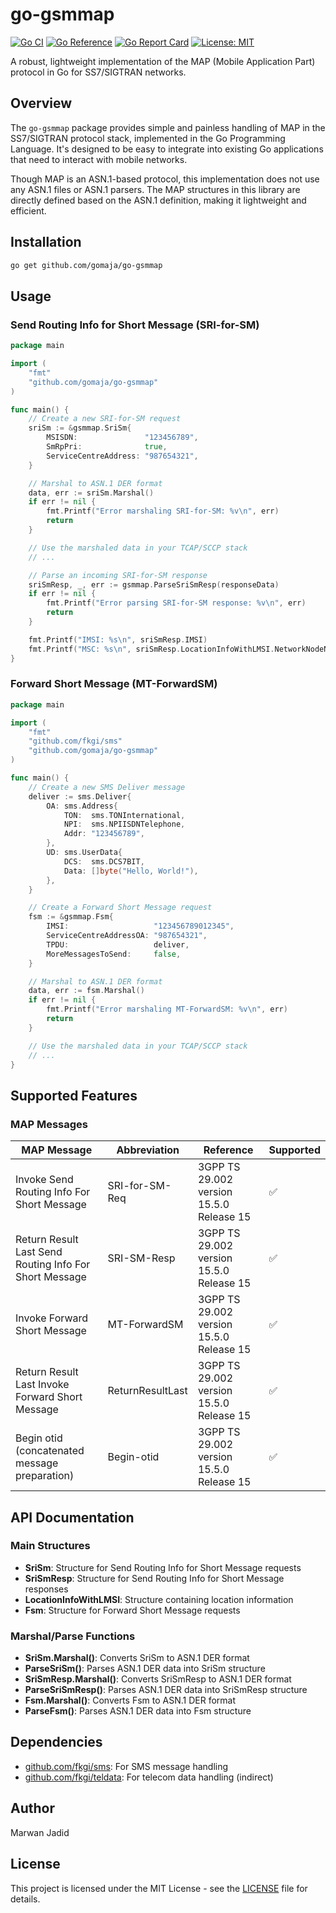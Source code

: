 # go-gsmmap

[![Go CI](https://github.com/gomaja/go-gsmmap/actions/workflows/ci.yml/badge.svg)](https://github.com/gomaja/go-gsmmap/actions/workflows/ci.yml)
[![Go Reference](https://pkg.go.dev/badge/github.com/gomaja/go-gsmmap.svg)](https://pkg.go.dev/github.com/gomaja/go-gsmmap)
[![Go Report Card](https://goreportcard.com/badge/github.com/gomaja/go-gsmmap)](https://goreportcard.com/report/github.com/gomaja/go-gsmmap)
[![License: MIT](https://img.shields.io/badge/License-MIT-yellow.svg)](https://opensource.org/licenses/MIT)

A robust, lightweight implementation of the MAP (Mobile Application Part) protocol in Go for SS7/SIGTRAN networks.

## Overview

The `go-gsmmap` package provides simple and painless handling of MAP in the SS7/SIGTRAN protocol stack, implemented in the Go Programming Language. It's designed to be easy to integrate into existing Go applications that need to interact with mobile networks.

Though MAP is an ASN.1-based protocol, this implementation does not use any ASN.1 files or ASN.1 parsers. The MAP structures in this library are directly defined based on the ASN.1 definition, making it lightweight and efficient.

## Installation

```bash
go get github.com/gomaja/go-gsmmap
```

## Usage

### Send Routing Info for Short Message (SRI-for-SM)

```go
package main

import (
    "fmt"
    "github.com/gomaja/go-gsmmap"
)

func main() {
    // Create a new SRI-for-SM request
    sriSm := &gsmmap.SriSm{
        MSISDN:               "123456789",
        SmRpPri:              true,
        ServiceCentreAddress: "987654321",
    }

    // Marshal to ASN.1 DER format
    data, err := sriSm.Marshal()
    if err != nil {
        fmt.Printf("Error marshaling SRI-for-SM: %v\n", err)
        return
    }

    // Use the marshaled data in your TCAP/SCCP stack
    // ...

    // Parse an incoming SRI-for-SM response
    sriSmResp, _, err := gsmmap.ParseSriSmResp(responseData)
    if err != nil {
        fmt.Printf("Error parsing SRI-for-SM response: %v\n", err)
        return
    }

    fmt.Printf("IMSI: %s\n", sriSmResp.IMSI)
    fmt.Printf("MSC: %s\n", sriSmResp.LocationInfoWithLMSI.NetworkNodeNumber)
}
```

### Forward Short Message (MT-ForwardSM)

```go
package main

import (
    "fmt"
    "github.com/fkgi/sms"
    "github.com/gomaja/go-gsmmap"
)

func main() {
    // Create a new SMS Deliver message
    deliver := sms.Deliver{
        OA: sms.Address{
            TON:  sms.TONInternational,
            NPI:  sms.NPIISDNTelephone,
            Addr: "123456789",
        },
        UD: sms.UserData{
            DCS:  sms.DCS7BIT,
            Data: []byte("Hello, World!"),
        },
    }

    // Create a Forward Short Message request
    fsm := &gsmmap.Fsm{
        IMSI:                   "123456789012345",
        ServiceCentreAddressOA: "987654321",
        TPDU:                   deliver,
        MoreMessagesToSend:     false,
    }

    // Marshal to ASN.1 DER format
    data, err := fsm.Marshal()
    if err != nil {
        fmt.Printf("Error marshaling MT-ForwardSM: %v\n", err)
        return
    }

    // Use the marshaled data in your TCAP/SCCP stack
    // ...
}
```

## Supported Features

### MAP Messages

| MAP Message                                           | Abbreviation     | Reference                                | Supported |
|-------------------------------------------------------|------------------|------------------------------------------|-----------|
| Invoke Send Routing Info For Short Message             | SRI-for-SM-Req   | 3GPP TS 29.002 version 15.5.0 Release 15 | ✅        |
| Return Result Last Send Routing Info For Short Message | SRI-SM-Resp      | 3GPP TS 29.002 version 15.5.0 Release 15 | ✅        |
| Invoke Forward Short Message                           | MT-ForwardSM     | 3GPP TS 29.002 version 15.5.0 Release 15 | ✅        |
| Return Result Last Invoke Forward Short Message        | ReturnResultLast | 3GPP TS 29.002 version 15.5.0 Release 15 | ✅        |
| Begin otid (concatenated message preparation)          | Begin-otid       | 3GPP TS 29.002 version 15.5.0 Release 15 | ✅        |

## API Documentation

### Main Structures

- **SriSm**: Structure for Send Routing Info for Short Message requests
- **SriSmResp**: Structure for Send Routing Info for Short Message responses
- **LocationInfoWithLMSI**: Structure containing location information
- **Fsm**: Structure for Forward Short Message requests

### Marshal/Parse Functions

- **SriSm.Marshal()**: Converts SriSm to ASN.1 DER format
- **ParseSriSm()**: Parses ASN.1 DER data into SriSm structure
- **SriSmResp.Marshal()**: Converts SriSmResp to ASN.1 DER format
- **ParseSriSmResp()**: Parses ASN.1 DER data into SriSmResp structure
- **Fsm.Marshal()**: Converts Fsm to ASN.1 DER format
- **ParseFsm()**: Parses ASN.1 DER data into Fsm structure

## Dependencies

- [github.com/fkgi/sms](https://github.com/fkgi/sms): For SMS message handling
- [github.com/fkgi/teldata](https://github.com/fkgi/teldata): For telecom data handling (indirect)

## Author

Marwan Jadid

## License

This project is licensed under the MIT License - see the [LICENSE](https://github.com/gomaja/go-gsmmap/blob/main/LICENSE) file for details.
